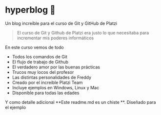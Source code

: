 # hyperblog :blue_heart:
Un blog increíble para el curso de Git y GitHub de Platzi
> El curso de Git y Github de Platzi era justo lo que necesitaba para incrementar mis poderes informáticos

En este curso vemos de todo
- Todos los comandos de Git
- El flujo de trabajo de Github
- El verdadero amor por las buenas prácticas
- Trucos muy locos del profesor
- Las distintas personalidades de Freddy
- Creado por el increible Platzi Team
- Incluye ejemplos en Windows, Linux y Mac
- Disponible para todas las edades

Y como detalle adicional **Este readme.md es un chiste **. Diseñado para el ejemplo
